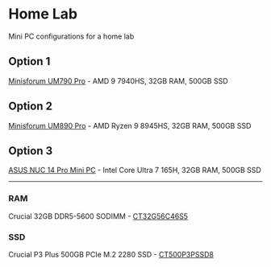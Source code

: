 # Home Lab
Mini PC configurations for a home lab

## Option 1
[Minisforum UM790 Pro](https://store.minisforum.de/en/products/minisforum-um790-pro) - AMD 9 7940HS, 32GB RAM, 500GB SSD

## Option 2
[Minisforum UM890 Pro](https://store.minisforum.de/en/products/minisforum-um890-pro-mini-pc) - AMD Ryzen 9 8945HS, 32GB RAM, 500GB SSD

## Option 3
[ASUS NUC 14 Pro Mini PC](https://www.asus.com/displays-desktops/nucs/nuc-mini-pcs/asus-nuc-14-pro/techspec/) - Intel Core Ultra 7 165H, 32GB RAM, 500GB SSD

***

### RAM
Crucial 32GB DDR5-5600 SODIMM - [CT32G56C46S5](https://www.crucial.de/memory/ddr5/ct32g56c46s5)

### SSD
Crucial P3 Plus 500GB PCIe M.2 2280 SSD - [CT500P3PSSD8](https://www.crucial.de/ssd/p3-plus/CT500P3PSSD8.html)
